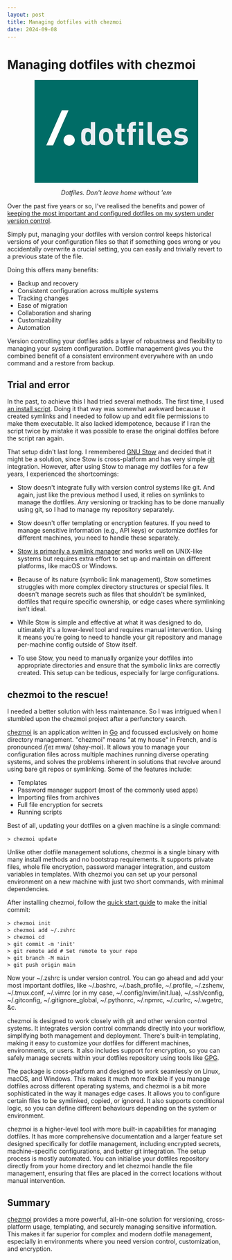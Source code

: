 ```yaml
---
layout: post
title: Managing dotfiles with chezmoi
date: 2024-09-08
---
```


# Managing dotfiles with chezmoi

<img src="/assets/images/dotfiles.png" style="max-width:75%; display:block; margin:auto;">
<p style="text-align:center; font-size:inherit;"><i>Dotfiles. Don't leave home without 'em</i></p>

Over the past five years or so, I've realised the benefits and power of [keeping the most important and configured dotfiles on my system under version control](https://dotfiles.github.io/).

Simply put, managing your dotfiles with version control keeps historical versions of your configuration files so that if something goes wrong or you accidentally overwrite a crucial setting, you can easily and trivially revert to a previous state of the file. 

Doing this offers many benefits:

- Backup and recovery
- Consistent configuration across multiple systems
- Tracking changes
- Ease of migration
- Collaboration and sharing
- Customizability
- Automation

Version controlling your dotfiles adds a layer of robustness and flexibility to managing your system configuration. Dotfile management gives you the combined benefit of a consistent environment everywhere with an undo command and a restore from backup.

## Trial and error 

In the past, to achieve this I had tried several methods. The first time, I used [an install script](https://blog.smalleycreative.com/using-git-and-github-to-manage-your-dotfiles/). Doing it that way was somewhat awkward because it created symlinks and I needed to follow up and edit file permissions to make them executable. It also lacked idempotence, because if I ran the script twice by mistake it was possible to erase the original dotfiles before the script ran again.

That setup didn't last long. I remembered [GNU Stow](https://www.gnu.org/software/stow/) and decided that it might be a solution, since Stow is cross-platform and has very simple [git](https://git-scm.com/) integration. However, after using Stow to manage my dotfiles for a few years, I experienced the shortcomings:

- Stow doesn't integrate fully with version control systems like git. And again, just like the previous method I used, it relies on symlinks to manage the dotfiles. Any versioning or tracking has to be done manually using git, so I had to manage my repository separately. 

- Stow doesn't offer templating or encryption features. If you need to manage sensitive information (e.g., API keys) or customize dotfiles for different machines, you need to handle these separately. 

- [Stow is primarily a symlink manager](https://alex.pearwin.com/2016/02/managing-dotfiles-with-stow/) and works well on UNIX-like systems but requires extra effort to set up and maintain on different platforms, like macOS or Windows.

- Because of its nature (symbolic link management), Stow sometimes struggles with more complex directory structures or special files. It doesn't manage secrets such as files that shouldn't be symlinked, dotfiles that require specific ownership, or edge cases where symlinking isn't ideal. 

- While Stow is simple and effective at what it was designed to do, ultimately it's a lower-level tool and requires manual intervention. Using it means you're going to need to handle your git repository and manage per-machine config outside of Stow itself. 

- To use Stow, you need to manually organize your dotfiles into appropriate directories and ensure that the symbolic links are correctly created. This setup can be tedious, especially for large configurations.

## chezmoi to the rescue!

I needed a better solution with less maintenance. So I was intrigued when I stumbled upon the chezmoi project after a perfunctory search. 

[chezmoi](https://www.chezmoi.io) is an application written in [Go](https://go.dev/) and focussed exclusively on home directory management. "chezmoi" means "at my house" in French, and is pronounced /ʃeɪ mwa/ (shay-moi). It allows you to manage your configuration files across multiple machines running diverse operating systems, and solves the problems inherent in solutions that revolve around using bare git repos or symlinking. Some of the features include:

- Templates
- Password manager support (most of the commonly used apps)
- Importing files from archives
- Full file encryption for secrets
- Running scripts 

Best of all, updating your dotfiles on a given machine is a single command: 

<pre><code>> chezmoi update</code></pre>

Unlike other dotfile management solutions, chezmoi is a single binary with many install methods and no bootstrap requirements. It supports private files, whole file encryption, password manager integration, and custom variables in templates. With chezmoi you can set up your personal environment on a new machine with just two short commands, with minimal dependencies. 

After installing chezmoi, follow the [quick start guide](https://www.chezmoi.io/quick-start/) to make the initial commit:

```
> chezmoi init
> chezmoi add ~/.zshrc
> chezmoi cd
> git commit -m 'init'
> git remote add # Set remote to your repo
> git branch -M main
> git push origin main
```

Now your ~/.zshrc is under version control. You can go ahead and add your most important dotfiles, like ~/.bashrc, ~/.bash_profile, ~/.profile, ~/.zshenv, ~/.tmux.conf, ~/.vimrc (or in my case, ~/.config/nvim/init.lua), ~/.ssh/config, ~/.gitconfig, ~/.gitignore_global, ~/.pythonrc, ~/.npmrc, ~/.curlrc, ~/.wgetrc, &c.

chezmoi is designed to work closely with git and other version control systems. It integrates version control commands directly into your workflow, simplifying both management and deployment. There's built-in templating, making it easy to customize your dotfiles for different machines, environments, or users. It also includes support for encryption, so you can safely manage secrets within your dotfiles repository using tools like [GPG](https://www.gnupg.org/).

The package is cross-platform and designed to work seamlessly on Linux, macOS, and Windows. This makes it much more flexible if you manage dotfiles across different operating systems, and chezmoi is a bit more sophisticated in the way it manages edge cases. It allows you to configure certain files to be symlinked, copied, or ignored. It also supports conditional logic, so you can define different behaviours depending on the system or environment.

chezmoi is a higher-level tool with more built-in capabilities for managing dotfiles. It has more comprehensive documentation and a larger feature set designed specifically for dotfile management, including encrypted secrets, machine-specific configurations, and better git integration. The setup process is mostly automated. You can initialise your dotfiles repository directly from your home directory and let chezmoi handle the file management, ensuring that files are placed in the correct locations without manual intervention.

## Summary

[chezmoi](https://www.chezmoi.io/) provides a more powerful, all-in-one solution for versioning, cross-platform usage, templating, and securely managing sensitive information. This makes it far superior for complex and modern dotfile management, especially in environments where you need version control, customization, and encryption.
